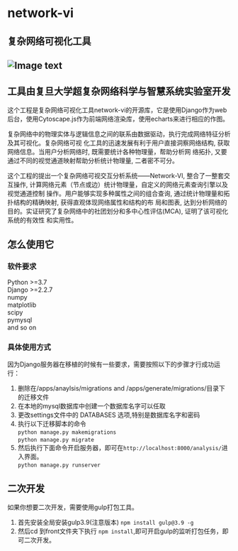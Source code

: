 # network-vi
复杂网络可视化工具
---
## ![Image text](https://s1.ax1x.com/2020/09/06/wZbg6e.jpg)
## 工具由复旦大学超复杂网络科学与智慧系统实验室开发
这个工程是复杂网络可视化工具network-vi的开源库，它是使用Django作为web后台，使用Cytoscape.js作为前端网络渲染库，使用echarts来进行相应的作图。

复杂网络中的物理实体与逻辑信息之间的联系由数据驱动，执行完成网络特征分析及其可视化。复杂网络可视
化工具的迅速发展有利于用户直接洞察网络结构, 获取网络信息。当用户分析网络时, 既需要统计各种物理量，帮助分析网
络拓扑, 又要通过不同的视觉通道映射帮助分析统计物理量, 二者密不可分。

这个工程的提出一个复杂网络可视交互分析系统——Network-VI, 整合了一整套交互操作, 计算网络元素（节点或边）统计物理量，自定义的网络元素查询引擎以及视觉通道控制
操作。用户能够实现多种属性之间的组合查询, 通过统计物理量和拓扑结构的精确映射, 获得直观体现网络属性和结构的布
局和图表, 达到分析网络的目的。实证研究了复杂网络中的社团划分和多中心性评估(MCA), 证明了该可视化系统的有效性
和实用性。


## 怎么使用它

### 软件要求
Python >=3.7   
Django >=2.2.7  
numpy  
matplotlib  
scipy  
pymysql  
and so on 
### 具体使用方式
因为Django服务器在移植的时候有一些要求，需要按照以下的步骤才行成功运行：
1. 删除在/apps/anaylsis/migrations and /apps/generate/migrations/目录下的迁移文件
2. 在本地的mysql数据库中创建一个数据库名字可以任取
3. 更改settings文件中的 DATABASES 选项,特别是数据库名字和密码
4. 执行以下迁移脚本的命令  
`python manage.py makemigrations`  
`python manage.py migrate`
5. 然后执行下面命令开启服务器，即可在`http://localhost:8000/analysis/`进入界面。  
`python manage.py runserver`
## 二次开发
如果你想要二次开发，需要使用gulp打包工具。
1. 首先安装全局安装gulp3.9(注意版本)
`npm install gulp@3.9 -g`
2. 然后cd 到front文件夹下执行 `npm install`,即可开启gulp的监听打包任务，即可二次开发。





